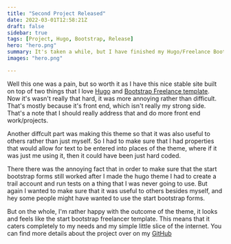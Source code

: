 ```yaml
---
title: "Second Project Released"
date: 2022-03-01T12:58:21Z
draft: false
sidebar: true
tags: [Project, Hugo, Bootstrap, Release]
hero: "hero.png"
summary: It's taken a while, but I have finished my Hugo/Freelance Bootstrap Theme
images: "hero.png"

---
```


Well this one was a pain, but so worth it as I have this nice stable site built on top of two things that I love [Hugo](https://github.com/gohugoio) and [Bootstrap Freelance template](https://github.com/StartBootstrap/startbootstrap-freelancer). Now it's wasn't really that hard, it was more annoying rather than difficult. That's mostly because it's front end, which isn't really my strong side. That's a note that I should really address that and do more front end work/projects.

Another diffcult part was making this theme so that it was also useful to others rather than just myself. So I had to make sure that I had properties that would allow for text to be entered into places of the theme, where if it was just me using it, then it could have been just hard coded.

There there was the annoying fact that in order to make sure that the start bootstrap forms still worked after I made the hugo theme I had to create a trail account and run tests on a thing that I was never going to use. But again I wanted to make sure that it was useful to others besides myself, and hey some people might have wanted to use the start bootstrap forms.

But on the whole, I'm rather happy with the outcome of the theme, it looks and feels like the start bootstrap freelancer template. This means that it caters completely to my needs and my simple little slice of the internet. You can find more details about the project over on my [GitHub](https://github.com/joseph-mccarthy/hugo-bootstrap-freelancer-template)

